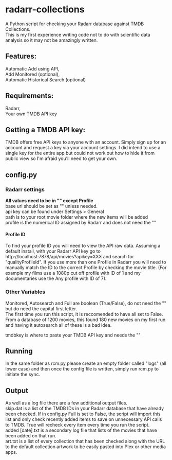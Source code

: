 # radarr-collections

A Python script for checking your Radarr database against TMDB Collections. <br>
This is my first experience writing code not to do with scientific data analysis so it may not be amazingly written.

## Features: <br>
Automatic Add using API, <br>
Add Monitored (optional), <br>
Automatic Historical Search (optional) <br>
  
## Requirements:
Radarr, <br>
Your own TMDB API key <br>
  
## Getting a TMDB API key:<br>
TMDB offers free API keys to anyone with an account. Simply sign up for an account and request a key via your account settings. I did intend to use a single key for the entire app but could not work out how to hide it from public view so I'm afraid you'll need to get your own.
  
## config.py <br>
### Radarr settings <br>

**All values need to be in "" except Profile** <br>
base url should be set as "" unless needed. <br>
api key can be found under Settings > General <br>
path is to your root movie folder where the new items will be added <br>
profile is the numerical ID assigned by Radarr and does not need the "" <br>
    
#### Profile ID
To find your profile ID you will need to view the API raw data. Assuming a default install, with your Radarr API key go to http://localhost:7878/api/movies?apikey=XXX and search for "qualityProfileId". If you use more than one Profile in Radarr you will need to manually match the ID to the correct Profile by checking the movie title. (For example my films use a 1080p cut off profile with ID of 1 and my documentaries use the Any profile with ID of 7).

### Other Variables 
Monitored, Autosearch and Full are boolean (True/False), do not need the "" but do need the capital first letter. <br>
The first time you run this script, it is reccomended to have all set to False. From a database of 1200 movies, this found 180 new movies on my first run and having it autosearch all of these is a bad idea.

tmdbkey is where to paste your TMDB API key and needs the ""

## Running
In the same folder as rcm.py please create an empty folder called "logs" (all lower case) and then once the config file is written, simply run rcm.py to initiate the sync.

## Output
As well as a log file there are a few additional output files. <br>
skip.dat is a list of the TMDB IDs in your Radarr database that have already been checked. If in config.py Full is set to False, the script will import this list and only check recently added items to save on unnecessary API calls to TMDB. True will recheck every item every time you run the script.<br>
added [date].txt is a secondary log file that lists of the movies that have been added on that run. <br>
art.txt is a list of every collection that has been checked along with the URL to the default collection artwork to be easily pasted into Plex or other media apps.
